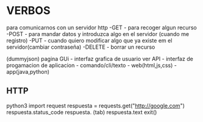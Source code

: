 
# VERBOS

para comunicarnos con un servidor http
-GET - para recoger algun recurso 
-POST - para mandar datos y introduzca algo en el servidor (cuando me registro)
-PUT  - cuando quiero modificar algo que ya existe em el servidor(cambiar contraseña)
-DELETE - borrar un recurso 

(dummyjson) pagina
GUi - interfaz grafica de usuario ver
API - interfaz de progamacion de aplicacion - comando/cli/texto
           - web(html,js,css)
           - app(java,python)

## HTTP
 python3
 import request 
 respuesta = requests.get("http://google.com")
 respuesta.status_code
 respuesta.  (tab)
 respuesta.text
 exit()
         
